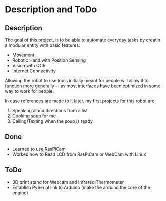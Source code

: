 Description and ToDo
====================

## Description

The goal of this project, is to be able to automate everyday tasks by creatin a modular entity with basic features:
* Movement
* Robotic Hand with Position Sensing
* Vision with OCR
* Internet Connectivity

Allowing the robot to use tools initially meant for people will allow it to function more generally -- as most interfaces have been optimized in some way to work for people.

In case references are made to it later, my first projects for this robot are:

1. Speaking aloud directions from a list
2. Cooking soup for me 
3. Calling/Texting when the soup is ready

## Done
* Learned to use RasPiCam
* Worked how to Read LCD from RasPiCam or WebCam with Linux


## ToDo
* 3D print stand for Webcam and Infrared Thermometer
* Establish PySerial link to Arduino (make the arduino the core of the engine)
